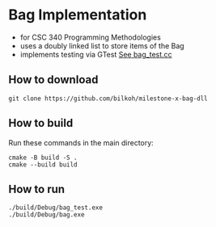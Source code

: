 # Bag Implementation
- for CSC 340 Programming Methodologies
- uses a doubly linked list to store items of the Bag
- implements testing via GTest [See bag_test.cc](https://github.com/bilkoh/milestone-x-bag-dll/blob/main/bag_test.cc)

## How to download
```
git clone https://github.com/bilkoh/milestone-x-bag-dll
```

## How to build
Run these commands in the main directory:
```
cmake -B build -S .
cmake --build build
```

## How to run
```
./build/Debug/bag_test.exe
./build/Debug/bag.exe
```